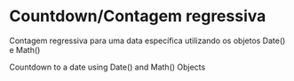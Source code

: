# Countdown/Contagem regressiva
Contagem regressiva para uma data específica utilizando os objetos Date() e Math()

Countdown to a date using Date() and Math() Objects

